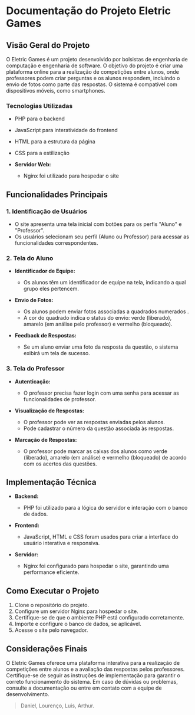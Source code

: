# Documentação do Projeto Eletric Games

## Visão Geral do Projeto

O Eletric Games é um projeto desenvolvido por bolsistas de engenharia de computação e engenharia de software. O objetivo do projeto é criar uma plataforma online para a realização de competições entre alunos, onde professores podem criar perguntas e os alunos respondem, incluindo o envio de fotos como parte das respostas. O sistema é compatível com dispositivos móveis, como smartphones.

### Tecnologias Utilizadas
  - PHP para o backend
  - JavaScript para interatividade do frontend
  - HTML para a estrutura da página
  - CSS para a estilização

- **Servidor Web:**
  - Nginx foi utilizado para hospedar o site

## Funcionalidades Principais

### 1. Identificação de Usuários

- O site apresenta uma tela inicial com botões para os perfis "Aluno" e "Professor".
- Os usuários selecionam seu perfil (Aluno ou Professor) para acessar as funcionalidades correspondentes.

### 2. Tela do Aluno

- **Identificador de Equipe:**
  - Os alunos têm um identificador de equipe na tela, indicando a qual grupo eles pertencem.

- **Envio de Fotos:**
  - Os alunos podem enviar fotos associadas a quadrados numerados .
  - A cor do quadrado indica o status do envio: verde (liberado), amarelo (em análise pelo professor) e vermelho (bloqueado).

- **Feedback de Respostas:**
  - Se um aluno enviar uma foto da resposta da questão, o sistema exibirá um tela de sucesso.

### 3. Tela do Professor

- **Autenticação:**
  - O professor precisa fazer login com uma senha para acessar as funcionalidades de professor.

- **Visualização de Respostas:**
  - O professor pode ver as respostas enviadas pelos alunos.
  - Pode cadastrar o número da questão associada às respostas.

- **Marcação de Respostas:**
  - O professor pode marcar as caixas dos alunos como verde (liberado), amarelo (em análise) e vermelho (bloqueado) de acordo com os acertos das questões.

## Implementação Técnica

- **Backend:**
  - PHP foi utilizado para a lógica do servidor e interação com o banco de dados.

- **Frontend:**
  - JavaScript, HTML e CSS foram usados para criar a interface do usuário interativa e responsiva.

- **Servidor:**
  - Nginx foi configurado para hospedar o site, garantindo uma performance eficiente.

## Como Executar o Projeto

1. Clone o repositório do projeto.
2. Configure um servidor Nginx para hospedar o site.
3. Certifique-se de que o ambiente PHP está configurado corretamente.
4. Importe e configure o banco de dados, se aplicável.
5. Acesse o site pelo navegador.

## Considerações Finais

O Eletric Games oferece uma plataforma interativa para a realização de competições entre alunos e a avaliação das respostas pelos professores. Certifique-se de seguir as instruções de implementação para garantir o correto funcionamento do sistema. Em caso de dúvidas ou problemas, consulte a documentação ou entre em contato com a equipe de desenvolvimento.
> Daniel, Lourenço, Luis, Arthur.

